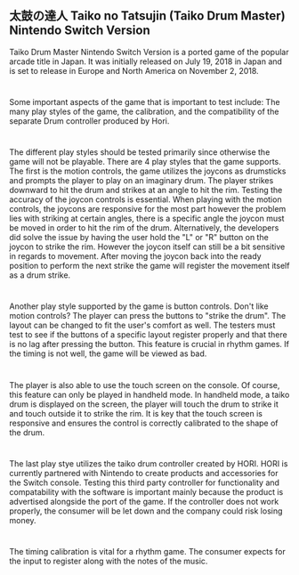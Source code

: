 ## 太鼓の達人 Taiko no Tatsujin (Taiko Drum Master) Nintendo Switch Version
Taiko Drum Master Nintendo Switch Version is a ported game of the popular arcade title in Japan.
It was initially released on July 19, 2018 in Japan and is set to release in Europe and North America on November 2, 2018.
# 
Some important aspects of the game that is important to test include: The many play styles of the game, the calibration, and the compatibility of the separate Drum controller produced by Hori.
#
The different play styles should be tested primarily since otherwise the game will not be playable. There are 4 play styles that the game supports. The first is the motion controls, the game utilizes the joycons as drumsticks and prompts the player to play on an imaginary drum. The player strikes downward to hit the drum and strikes at an angle to hit the rim. Testing the accuracy of the joycon controls is essential. When playing with the motion controls, the joycons are responsive for the most part however the problem lies with striking at certain angles, there is a specific angle the joycon must be moved in order to hit the rim of the drum. Alternatively, the developers did solve the issue by having the user hold the "L" or "R" button on the joycon to strike the rim. However the joycon itself can still be a bit sensitive in regards to movement. After moving the joycon back into the ready position to perform the next strike the game will register the movement itself as a drum strike.
#
Another play style supported by the game is button controls. Don't like motion controls? The player can press the buttons to "strike the drum". The layout can be changed to fit the user's comfort as well. The testers must test to see if the buttons of a specific layout register properly and that there is no lag after pressing the button. This feature is crucial in rhythm games. If the timing is not well, the game will be viewed as bad.
#
The player is also able to use the touch screen on the console. Of course, this feature can only be played in handheld mode. In handheld mode, a taiko drum is displayed on the screen, the player will touch the drum to strike it and touch outside it to strike the rim. It is key that the touch screen is responsive and ensures the control is correctly calibrated to the shape of the drum.
#
The last play stye utilizes the taiko drum controller created by HORI. HORI is currently partnered with Nintendo to create products and accessories for the Switch console. Testing this third party controller for functionality and compatability with the software is important mainly because the product is advertised alongside the port of the game. If the controller does not work properly, the consumer will be let down and the company could risk losing money.
#
The timing calibration is vital for a rhythm game. The consumer expects for the input to register along with the notes of the music. 
